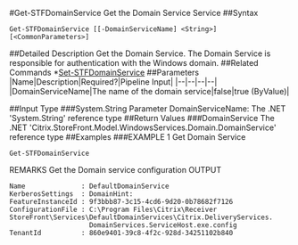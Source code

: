 #Get-STFDomainService
Get the Domain Service Service
##Syntax
```Get-STFDomainService [[-DomainServiceName] <String>] [<CommonParameters>]
```
##Detailed Description
Get the Domain Service. The Domain Service is responsible for authentication with the Windows domain.
##Related Commands
*[Set-STFDomainService](Set-STFDomainService)
##Parameters
|Name|Description|Required?|Pipeline Input||--|--|--|--||DomainServiceName|The name of the domain service|false|true (ByValue)|##Input Type
###System.String
Parameter DomainServiceName: The .NET 'System.String' reference type
##Return Values
###DomainService
The .NET 'Citrix.StoreFront.Model.WindowsServices.Domain.DomainService' reference type
##Examples
###EXAMPLE 1 Get Domain Service
```Get-STFDomainService
```
REMARKS
Get the Domain service configuration
OUTPUT
```Name              : DefaultDomainService
KerberosSettings  : DomainHint:
FeatureInstanceId : 9f3bbb87-3c15-4cd6-9d20-0b78682f7126
ConfigurationFile : C:\Program Files\Citrix\Receiver StoreFront\Services\DefaultDomainServices\Citrix.DeliveryServices.
                    DomainServices.ServiceHost.exe.config
TenantId          : 860e9401-39c8-4f2c-928d-34251102b840
```
